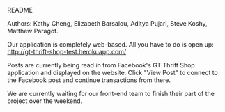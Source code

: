 README

Authors: Kathy Cheng, Elizabeth Barsalou, Aditya Pujari, Steve Koshy, Matthew Paragot.

Our application is completely web-based. All you have to do is open up:
http://gt-thrift-shop-test.herokuapp.com/

Posts are currently being read in from Facebook's GT Thrift Shop application and 
displayed on the website. Click "View Post" to connect to the Facebook post and 
continue transactions from there.

We are currently waiting for our front-end team to finish their part of the project
over the weekend.
